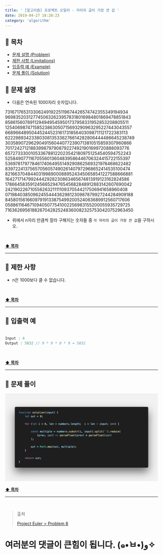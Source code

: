 ```yaml
---
title: ' [알고리즘] 프로젝트 오일러 - 자리의 곱이 가장 큰 값 '
date: 2019-04-27 18:28:23
category: 'algorithm'
---
```


## **💎 목차**
  * [문제 설명 (Problem)](#-문제-설명)
  * [제한 사항 (Limitations)](#-제한-사항)
  * [입출력 예 (Example)](#-입출력-예)
  * [문제 풀이 (Solution)](#-문제-풀이)

## **📕 문제 설명**

- 다음은 연속된 1000자리 숫자입니다.

73167176531330624919225119674426574742355349194934
96983520312774506326239578318016984801869478851843
85861560789112949495459501737958331952853208805511
12540698747158523863050715693290963295227443043557
66896648950445244523161731856403098711121722383113
62229893423380308135336276614282806444486645238749
30358907296290491560440772390713810515859307960866
70172427121883998797908792274921901699720888093776
65727333001053367881220235421809751254540594752243
52584907711670556013604839586446706324415722155397
53697817977846174064955149290862569321978468622482
83972241375657056057490261407972968652414535100474
82166370484403199890008895243450658541227588666881
16427171479924442928230863465674813919123162824586
17866458359124566529476545682848912883142607690042
24219022671055626321111109370544217506941658960408
07198403850962455444362981230987879927244284909188
84580156166097919133875499200524063689912560717606
05886116467109405077541002256983155200055935729725
71636269561882670428252483600823257530420752963450

- 위에서 n자리 만큼씩 잘라 구해지는 숫자들 중 `각 자리의 곱이 가장 큰 값`을 구하시오.

<br />

**[⬆ 목차](#-목차)**

---

## **🔖 제한 사항**

- n은 1000보다 클 수 없습니다.

<br />

**[⬆ 목차](#-목차)**

---

## **📙 입출력 예**

```js

Input : 4
Output : 5832 // 9 * 9 * 8 * 9 = 5832

```

<br />

**[⬆ 목차](#-목차)**

---

## **📘 문제 풀이**

![](../../../../assets/algorithm/euler/euler.8.solution.png)
<br />

**[⬆ 목차](#-목차)**

---

<br />

> 출처
>
> <a href="http://euler.synap.co.kr/prob_detail.php?id=8" target="_blank">Project Euler > Problem 8</a>

# 여러분의 댓글이 큰힘이 됩니다. (๑•̀ㅂ•́)و✧
